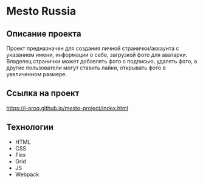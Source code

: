 # Mesto Russia

## Описание проекта
Проект предназначен для создания личной странички/аккаунта с указанием имени, информации о себе, загрузкой фото для аватарки. Владелец странички может добавлять фото с подписью, удалять фото, а другие пользователи могут ставить лайки, открывать фото в увеличенном размере.

## Ссылка на проект
https://j-aroq.github.io/mesto-project/index.html

## Технологии
* HTML
* CSS
* Flex
* Grid
* JS
* Webpack
